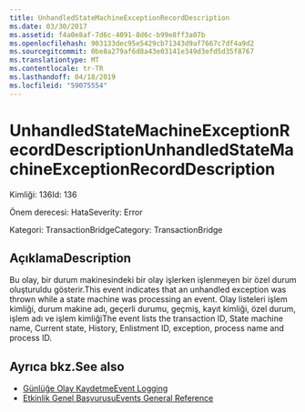 ```yaml
---
title: UnhandledStateMachineExceptionRecordDescription
ms.date: 03/30/2017
ms.assetid: f4a0e8af-7d6c-4091-8d6c-b99e8ff3a07b
ms.openlocfilehash: 903133dec95e5429cb71343d9af7667c7df4a9d2
ms.sourcegitcommit: 0be8a279af6d8a43e03141e349d3efd5d35f8767
ms.translationtype: MT
ms.contentlocale: tr-TR
ms.lasthandoff: 04/18/2019
ms.locfileid: "59075554"
---
```

# <a name="unhandledstatemachineexceptionrecorddescription"></a><span data-ttu-id="16553-102">UnhandledStateMachineExceptionRecordDescription</span><span class="sxs-lookup"><span data-stu-id="16553-102">UnhandledStateMachineExceptionRecordDescription</span></span>
<span data-ttu-id="16553-103">Kimliği: 136</span><span class="sxs-lookup"><span data-stu-id="16553-103">Id: 136</span></span>  
  
 <span data-ttu-id="16553-104">Önem derecesi: Hata</span><span class="sxs-lookup"><span data-stu-id="16553-104">Severity: Error</span></span>  
  
 <span data-ttu-id="16553-105">Kategori: TransactionBridge</span><span class="sxs-lookup"><span data-stu-id="16553-105">Category: TransactionBridge</span></span>  
  
## <a name="description"></a><span data-ttu-id="16553-106">Açıklama</span><span class="sxs-lookup"><span data-stu-id="16553-106">Description</span></span>  
 <span data-ttu-id="16553-107">Bu olay, bir durum makinesindeki bir olay işlerken işlenmeyen bir özel durum oluşturuldu gösterir.</span><span class="sxs-lookup"><span data-stu-id="16553-107">This event indicates that an unhandled exception was thrown while a state machine was processing an event.</span></span> <span data-ttu-id="16553-108">Olay listeleri işlem kimliği, durum makine adı, geçerli durumu, geçmiş, kayıt kimliği, özel durum, işlem adı ve işlem kimliği</span><span class="sxs-lookup"><span data-stu-id="16553-108">The event lists the transaction ID, State machine name, Current state, History, Enlistment ID, exception, process name and process ID.</span></span>  
  
## <a name="see-also"></a><span data-ttu-id="16553-109">Ayrıca bkz.</span><span class="sxs-lookup"><span data-stu-id="16553-109">See also</span></span>

- [<span data-ttu-id="16553-110">Günlüğe Olay Kaydetme</span><span class="sxs-lookup"><span data-stu-id="16553-110">Event Logging</span></span>](../../../../../docs/framework/wcf/diagnostics/event-logging/index.md)
- [<span data-ttu-id="16553-111">Etkinlik Genel Başvurusu</span><span class="sxs-lookup"><span data-stu-id="16553-111">Events General Reference</span></span>](../../../../../docs/framework/wcf/diagnostics/event-logging/events-general-reference.md)
